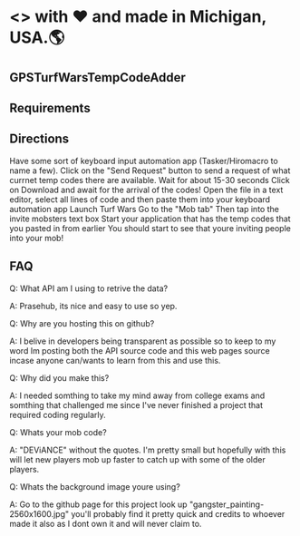 # <> with :heart: and made in Michigan, USA.:earth_americas:

## GPSTurfWarsTempCodeAdder
## Requirements
## Directions
Have some sort of keyboard input automation app (Tasker/Hiromacro to name a few).
Click on the "Send Request" button to send a request of what currnet temp codes there are available.
Wait for about 15-30 seconds
Click on Download and await for the arrival of the codes!
Open the file in a text editor, select all lines of code and then paste them into your keyboard automation app
Launch Turf Wars
Go to the "Mob tab"
Then tap into the invite mobsters text box
Start your application that has the temp codes that you pasted in from earlier
You should start to see that youre inviting people into your mob!
## FAQ
Q: What API am I using to retrive the data?

A: Prasehub, its nice and easy to use so yep.

Q: Why are you hosting this on github?

A: I belive in developers being transparent as possible so to keep to my word Im posting both the API source code and this web pages source incase anyone can/wants to learn from this and use this.

Q: Why did you make this?

A: I needed somthing to take my mind away from college exams and somthing that challenged me since I've never finished a project that required coding regularly.

Q: Whats your mob code?

A: "DEViANCE" without the quotes. I'm pretty small but hopefully with this will let new players mob up faster to catch up with some of the older players.

Q: Whats the background image youre using?

A: Go to the github page for this project look up "gangster_painting-2560x1600.jpg" you'll probably find it pretty quick and credits to whoever made it also as I dont own it and will never claim to.
